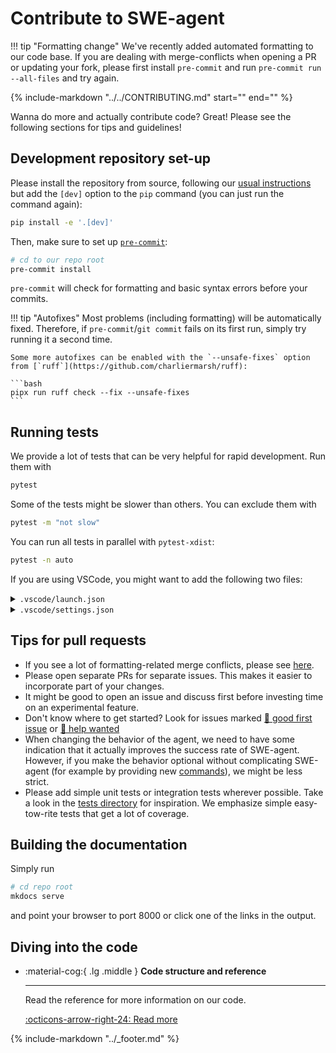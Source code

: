 # Contribute to SWE-agent

!!! tip "Formatting change"
    We've recently added automated formatting to our code base.
    If you are dealing with merge-conflicts when opening a PR or updating your fork,
    please first install `pre-commit` and run `pre-commit run --all-files` and try again.

{%
    include-markdown "../../CONTRIBUTING.md"
    start="<!-- INCLUSION START -->"
    end="<!-- INCLUSION END -->"
%}

Wanna do more and actually contribute code? Great! Please see the following sections for tips and guidelines!

## Development repository set-up

Please install the repository from source, following our [usual instructions](../installation/source.md) but add the `[dev]` option to the `pip` command (you can just run the command again):

```bash
pip install -e '.[dev]'
```

Then, make sure to set up [`pre-commit`](https://pre-commit.com):

```bash
# cd to our repo root
pre-commit install
```

`pre-commit` will check for formatting and basic syntax errors before your commits.

!!! tip "Autofixes"
    Most problems (including formatting) will be automatically fixed.
    Therefore, if `pre-commit`/`git commit` fails on its first run, simply try running it a second time.

    Some more autofixes can be enabled with the `--unsafe-fixes` option from [`ruff`](https://github.com/charliermarsh/ruff):

    ```bash
    pipx run ruff check --fix --unsafe-fixes
    ```

## Running tests

We provide a lot of tests that can be very helpful for rapid development.
Run them with

```bash
pytest
```

Some of the tests might be slower than others. You can exclude them with

```bash
pytest -m "not slow"
```

You can run all tests in parallel with `pytest-xdist`:

```bash
pytest -n auto
```

If you are using VSCode, you might want to add the following two files:

<details>
<summary><code>.vscode/launch.json</code></summary>

```json
--8<-- "docs/dev/vscode_launch.json"
```
</details>

<details>
<summary><code>.vscode/settings.json</code></summary>

```json
--8<-- "docs/dev/vscode_settings.json"
```
</details>

## Tips for pull requests

* If you see a lot of formatting-related merge conflicts, please see [here](formatting_conflicts.md).
* Please open separate PRs for separate issues. This makes it easier to incorporate part of your changes.
* It might be good to open an issue and discuss first before investing time on an experimental feature.
* Don't know where to get started? Look for issues marked [👋 good first issue][gfi] or [🙏 help wanted][help_wanted]
* When changing the behavior of the agent, we need to have some indication that it actually improves the success rate of SWE-agent.
  However, if you make the behavior optional without complicating SWE-agent (for example by providing new [commands](../config/commands.md)),
  we might be less strict.
* Please add simple unit tests or integration tests wherever possible. Take a look in the [tests directory](https://github.com/princeton-nlp/SWE-agent/tree/main/tests)
  for inspiration. We emphasize simple easy-tow-rite tests that get a lot of coverage.

[gfi]: https://github.com/princeton-nlp/SWE-agent/issues?q=is%3Aissue+is%3Aopen+sort%3Aupdated-desc+label%3A%22%F0%9F%91%8B+good+first+issue%22+
[help_wanted]: https://github.com/princeton-nlp/SWE-agent/issues?q=is%3Aissue+is%3Aopen+sort%3Aupdated-desc+label%3A%22%F0%9F%99%8F+help+wanted%22

## Building the documentation <a name="mkdocs"></a>

Simply run

```bash
# cd repo root
mkdocs serve
```

and point your browser to port 8000 or click one of the links in the output.

## Diving into the code

<div class="grid cards" markdown>

-   :material-cog:{ .lg .middle } __Code structure and reference__

    ---

    Read the reference for more information on our code.

    [:octicons-arrow-right-24: Read more](../reference/index.md)

</div>

{% include-markdown "../_footer.md" %}
